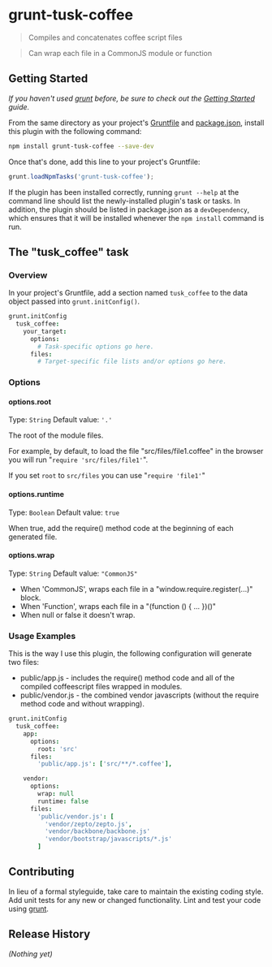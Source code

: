 grunt-tusk-coffee
==================

> Compiles and concatenates coffee script files

> Can wrap each file in a CommonJS module or function

Getting Started
------------------
_If you haven't used [grunt][] before, be sure to check out the [Getting Started][] guide._

From the same directory as your project's [Gruntfile][Getting Started] and [package.json][], install this plugin with the following command:

```bash
npm install grunt-tusk-coffee --save-dev
```

Once that's done, add this line to your project's Gruntfile:

```js
grunt.loadNpmTasks('grunt-tusk-coffee');
```

If the plugin has been installed correctly, running `grunt --help` at the command line should list the newly-installed plugin's task or tasks. In addition, the plugin should be listed in package.json as a `devDependency`, which ensures that it will be installed whenever the `npm install` command is run.

[grunt]: http://gruntjs.com/
[Getting Started]: https://github.com/gruntjs/grunt/blob/devel/docs/getting_started.md
[package.json]: https://npmjs.org/doc/json.html

The "tusk_coffee" task
----------------------

### Overview
In your project's Gruntfile, add a section named `tusk_coffee` to the data object passed into `grunt.initConfig()`.

```coffeescript
grunt.initConfig
  tusk_coffee:
    your_target:
      options:
        # Task-specific options go here.
      files:
        # Target-specific file lists and/or options go here.
```

### Options

#### options.root
Type: `String`
Default value: `'.'`

The root of the module files.

For example, by default, to load the file "src/files/file1.coffee" in the 
browser you will run "`require 'src/files/file1'`".

If you set `root` to `src/files` you can use "`require 'file1'`"

#### options.runtime
Type: `Boolean`
Default value: `true`

When true, add the require() method code at the beginning of each generated file.

#### options.wrap
Type: `String`
Default value: `"CommonJS"`

* When 'CommonJS', wraps each file in a "window.require.register(...)" block.
* When 'Function', wraps each file in a "(function () { ... })()"
* When null or false it doesn't wrap.

### Usage Examples

This is the way I use this plugin, the following configuration will generate two files:

* public/app.js - includes the require() method code and all of the compiled coffeescript files wrapped in modules.
* public/vendor.js - the combined vendor javascripts (without the require method code and without wrapping).

```coffeescript
grunt.initConfig
  tusk_coffee:
    app:
      options:
        root: 'src'
      files:
        'public/app.js': ['src/**/*.coffee'],

    vendor:
      options:
        wrap: null
        runtime: false
      files:
        'public/vendor.js': [
          'vendor/zepto/zepto.js',
          'vendor/backbone/backbone.js'
          'vendor/bootstrap/javascripts/*.js'
        ]
```

## Contributing
In lieu of a formal styleguide, take care to maintain the existing coding style. Add unit tests for any new or changed functionality. Lint and test your code using [grunt][].

## Release History
_(Nothing yet)_
